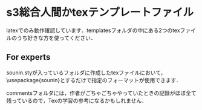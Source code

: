 # s3総合人間かtexテンプレートファイル

latexでのみ動作確認しています．templatesフォルダの中にある2つのtexファイルのうち好きな方を使ってください．

## For experts
sounin.styが入っているフォルダに作成したtexファイルにおいて，\\usepackage{sounin}とするだけで指定のフォーマットが使用できます．

commentsフォルダには，作者がごちゃごちゃやっていたときの記録がほぼ全て残っているので，Texの学習の参考になるかもしれません．

